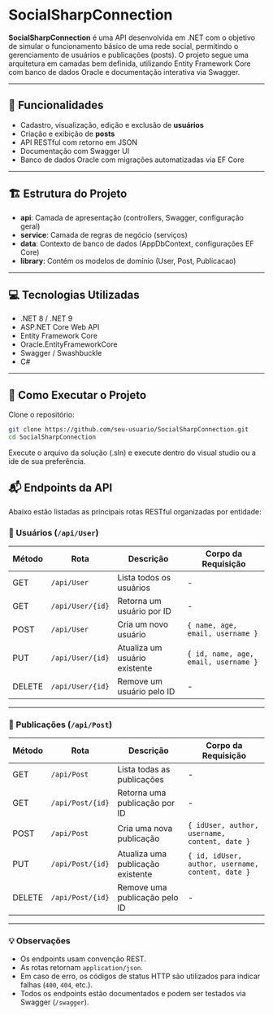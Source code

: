 # SocialSharpConnection

**SocialSharpConnection** é uma API desenvolvida em .NET com o objetivo de simular o funcionamento básico de uma rede social, permitindo o gerenciamento de usuários e publicações (posts). O projeto segue uma arquitetura em camadas bem definida, utilizando Entity Framework Core com banco de dados Oracle e documentação interativa via Swagger.

---

## 📌 Funcionalidades

- Cadastro, visualização, edição e exclusão de **usuários**
- Criação e exibição de **posts**
- API RESTful com retorno em JSON
- Documentação com Swagger UI
- Banco de dados Oracle com migrações automatizadas via EF Core

---

## 🏗 Estrutura do Projeto

- **api**: Camada de apresentação (controllers, Swagger, configuração geral)
- **service**: Camada de regras de negócio (serviços)
- **data**: Contexto de banco de dados (AppDbContext, configurações EF Core)
- **library**: Contém os modelos de domínio (User, Post, Publicacao)

---

## 💻 Tecnologias Utilizadas

- .NET 8 / .NET 9
- ASP.NET Core Web API
- Entity Framework Core
- Oracle.EntityFrameworkCore
- Swagger / Swashbuckle
- C#

---

## 🚀 Como Executar o Projeto

Clone o repositório:

```bash
git clone https://github.com/seu-usuario/SocialSharpConnection.git
cd SocialSharpConnection
```

Execute o arquivo da solução (.sln) e execute dentro do visual studio ou a ide de sua preferência.

## 📬 Endpoints da API

Abaixo estão listadas as principais rotas RESTful organizadas por entidade:

### 🔹 Usuários (`/api/User`)

| Método | Rota                | Descrição                              | Corpo da Requisição |
|--------|---------------------|----------------------------------------|----------------------|
| GET    | `/api/User`         | Lista todos os usuários                | -                    |
| GET    | `/api/User/{id}`    | Retorna um usuário por ID              | -                    |
| POST   | `/api/User`         | Cria um novo usuário                   | `{ name, age, email, username }` |
| PUT    | `/api/User/{id}`    | Atualiza um usuário existente          | `{ id, name, age, email, username }` |
| DELETE | `/api/User/{id}`    | Remove um usuário pelo ID              | -                    |

---

### 🔹 Publicações (`/api/Post`)

| Método | Rota                | Descrição                              | Corpo da Requisição |
|--------|---------------------|----------------------------------------|----------------------|
| GET    | `/api/Post`         | Lista todas as publicações             | -                    |
| GET    | `/api/Post/{id}`    | Retorna uma publicação por ID          | -                    |
| POST   | `/api/Post`         | Cria uma nova publicação               | `{ idUser, author, username, content, date }` |
| PUT    | `/api/Post/{id}`    | Atualiza uma publicação existente      | `{ id, idUser, author, username, content, date }` |
| DELETE | `/api/Post/{id}`    | Remove uma publicação pelo ID          | -                    |

---

### 💡 Observações

- Os endpoints usam convenção REST.
- As rotas retornam `application/json`.
- Em caso de erro, os códigos de status HTTP são utilizados para indicar falhas (`400`, `404`, etc.).
- Todos os endpoints estão documentados e podem ser testados via Swagger (`/swagger`).

